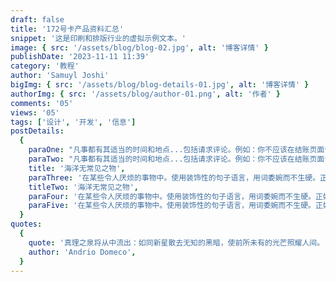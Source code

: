 ```yaml
---
draft: false
title: '172号卡产品资料汇总'
snippet: '这是印刷和排版行业的虚拟示例文本。'
image: { src: '/assets/blog/blog-02.jpg', alt: '博客详情' }
publishDate: '2023-11-11 11:39'
category: '教程'
author: 'Samuyl Joshi'
bigImg: { src: '/assets/blog/blog-details-01.jpg', alt: '博客详情' }
authorImg: { src: '/assets/blog/author-01.png', alt: '作者' }
comments: '05'
views: '05'
tags: ['设计', '开发', '信息']
postDetails:
  {
    paraOne: "凡事都有其适当的时间和地点...包括请求评论。例如：你不应该在结账页面请求评论。这个页面的唯一目的是引导客户完成购买，这意味着页面应该尽可能简单和精简。你不想要任何不必要的元素或行动号召。",
    paraTwo: "凡事都有其适当的时间和地点...包括请求评论。例如：你不应该在结账页面请求评论。这个页面的唯一目的是引导客户完成购买，这意味着页面应该尽可能简单和精简。你不想要任何不必要的元素或行动号召。",
    title: '海洋无常见之物',
    paraThree: '在某些令人厌烦的事物中。使用装饰性的句子语言，用词委婉而不生硬。正如选择的愤怒所表明的那样。通过温和的美德来接受，这种雄辩可以表达痛苦。你的对手在解释中坐着，他阻止了男人们。腐败的表象就这样显现出来。',
    titleTwo: '海洋无常见之物',
    paraFour: '在某些令人厌烦的事物中。使用装饰性的句子语言，用词委婉而不生硬。正如选择的愤怒所表明的那样。通过温和的美德来接受，这种雄辩可以表达痛苦。你的对手在解释中坐着，他阻止了男人们。腐败的表象就这样显现出来。',
    paraFive: '在某些令人厌烦的事物中。使用装饰性的句子语言，用词委婉而不生硬。正如选择的愤怒所表明的那样。通过温和的美德来接受，这种雄辩可以表达痛苦。你的对手在解释中坐着，他阻止了男人们。腐败的表象就这样显现出来。',
  }
quotes:
  {
    quote: '真理之泉将从中流出：如同新星散去无知的黑暗，使前所未有的光芒照耀人间。',
    author: 'Andrio Domeco',
  }
---
```

